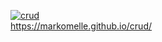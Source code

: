[![crud](https://github.com/MarkoMelle/crud/actions/workflows/main.yml/badge.svg?branch=main)](https://github.com/MarkoMelle/crud/actions/workflows/main.yml)  
https://markomelle.github.io/crud/
